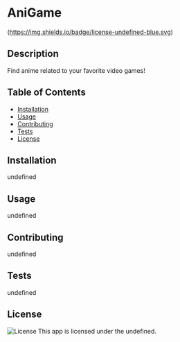 
  # AniGame
  (https://img.shields.io/badge/license-undefined-blue.svg)

  ## Description
  Find anime related to your favorite video games!

  ## Table of Contents
  * [Installation](#installation)
  * [Usage](#usage)
  * [Contributing](#contributing)
  * [Tests](#tests)
  * [License](#license)

  ## Installation
  undefined

  ## Usage
  undefined

  ## Contributing
  undefined

  ## Tests
  undefined

  ## License
  ![License](https://img.shields.io/badge/license-undefined-blue.svg)
  This app is licensed under the undefined.
